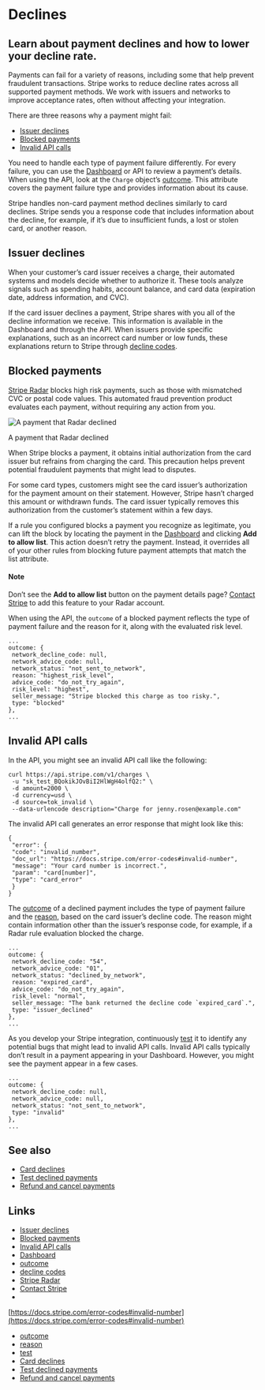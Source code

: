 # Declines

## Learn about payment declines and how to lower your decline rate.

Payments can fail for a variety of reasons, including some that help prevent
fraudulent transactions. Stripe works to reduce decline rates across all
supported payment methods. We work with issuers and networks to improve
acceptance rates, often without affecting your integration.

There are three reasons why a payment might fail:

- [Issuer declines](https://docs.stripe.com/declines#issuer-declines)
- [Blocked payments](https://docs.stripe.com/declines#blocked-payments)
- [Invalid API calls](https://docs.stripe.com/declines#invalid-api-calls)

You need to handle each type of payment failure differently. For every failure,
you can use the [Dashboard](https://dashboard.stripe.com/payments) or API to
review a payment’s details. When using the API, look at the `Charge` object’s
[outcome](https://docs.stripe.com/api/charges/object#charge_object-outcome).
This attribute covers the payment failure type and provides information about
its cause.

Stripe handles non-card payment method declines similarly to card declines.
Stripe sends you a response code that includes information about the decline,
for example, if it’s due to insufficient funds, a lost or stolen card, or
another reason.

## Issuer declines

When your customer’s card issuer receives a charge, their automated systems and
models decide whether to authorize it. These tools analyze signals such as
spending habits, account balance, and card data (expiration date, address
information, and CVC).

If the card issuer declines a payment, Stripe shares with you all of the decline
information we receive. This information is available in the Dashboard and
through the API. When issuers provide specific explanations, such as an
incorrect card number or low funds, these explanations return to Stripe through
[decline codes](https://docs.stripe.com/declines/codes).

## Blocked payments

[Stripe Radar](https://docs.stripe.com/radar) blocks high risk payments, such as
those with mismatched CVC or postal code values. This automated fraud prevention
product evaluates each payment, without requiring any action from you.

![A payment that Radar
declined](https://b.stripecdn.com/docs-statics-srv/assets/payment-high-risk-allow-list.1dd70f2d0e26384f44e8eeeb59eaf533.png)

A payment that Radar declined

When Stripe blocks a payment, it obtains initial authorization from the card
issuer but refrains from charging the card. This precaution helps prevent
potential fraudulent payments that might lead to disputes.

For some card types, customers might see the card issuer’s authorization for the
payment amount on their statement. However, Stripe hasn’t charged this amount or
withdrawn funds. The card issuer typically removes this authorization from the
customer’s statement within a few days.

If a rule you configured blocks a payment you recognize as legitimate, you can
lift the block by locating the payment in the
[Dashboard](https://dashboard.stripe.com/payments) and clicking **Add to allow
list**. This action doesn’t retry the payment. Instead, it overrides all of your
other rules from blocking future payment attempts that match the list attribute.

#### Note

Don’t see the **Add to allow list** button on the payment details page? [Contact
Stripe](https://support.stripe.com/email) to add this feature to your Radar
account.

When using the API, the `outcome` of a blocked payment reflects the type of
payment failure and the reason for it, along with the evaluated risk level.

```
...
outcome: {
 network_decline_code: null,
 network_advice_code: null,
 network_status: "not_sent_to_network",
 reason: "highest_risk_level",
 advice_code: "do_not_try_again",
 risk_level: "highest",
 seller_message: "Stripe blocked this charge as too risky.",
 type: "blocked"
},
...
```

## Invalid API calls

In the API, you might see an invalid API call like the following:

```
curl https://api.stripe.com/v1/charges \
 -u "sk_test_BQokikJOvBiI2HlWgH4olfQ2:" \
 -d amount=2000 \
 -d currency=usd \
 -d source=tok_invalid \
 --data-urlencode description="Charge for jenny.rosen@example.com"
```

The invalid API call generates an error response that might look like this:

```
{
 "error": {
 "code": "invalid_number",
 "doc_url": "https://docs.stripe.com/error-codes#invalid-number",
 "message": "Your card number is incorrect.",
 "param": "card[number]",
 "type": "card_error"
 }
}
```

The [outcome](https://docs.stripe.com/api#charge_object-outcome) of a declined
payment includes the type of payment failure and the
[reason](https://docs.stripe.com/api#charge_object-outcome-reason), based on the
card issuer’s decline code. The reason might contain information other than the
issuer’s response code, for example, if a Radar rule evaluation blocked the
charge.

```
...
outcome: {
 network_decline_code: "54",
 network_advice_code: "01",
 network_status: "declined_by_network",
 reason: "expired_card",
 advice_code: "do_not_try_again",
 risk_level: "normal",
 seller_message: "The bank returned the decline code `expired_card`.",
 type: "issuer_declined"
},
...
```

As you develop your Stripe integration, continuously
[test](https://docs.stripe.com/testing) it to identify any potential bugs that
might lead to invalid API calls. Invalid API calls typically don’t result in a
payment appearing in your Dashboard. However, you might see the payment appear
in a few cases.

```
...
outcome: {
 network_decline_code: null,
 network_advice_code: null,
 network_status: "not_sent_to_network",
 type: "invalid"
},
...
```

## See also

- [Card declines](https://docs.stripe.com/declines/card)
- [Test declined
payments](https://docs.stripe.com/testing?testing-method=card-numbers#declined-payments)
- [Refund and cancel payments](https://docs.stripe.com/refunds)

## Links

- [Issuer declines](https://docs.stripe.com/declines#issuer-declines)
- [Blocked payments](https://docs.stripe.com/declines#blocked-payments)
- [Invalid API calls](https://docs.stripe.com/declines#invalid-api-calls)
- [Dashboard](https://dashboard.stripe.com/payments)
- [outcome](https://docs.stripe.com/api/charges/object#charge_object-outcome)
- [decline codes](https://docs.stripe.com/declines/codes)
- [Stripe Radar](https://docs.stripe.com/radar)
- [Contact Stripe](https://support.stripe.com/email)
-
[https://docs.stripe.com/error-codes#invalid-number](https://docs.stripe.com/error-codes#invalid-number)
- [outcome](https://docs.stripe.com/api#charge_object-outcome)
- [reason](https://docs.stripe.com/api#charge_object-outcome-reason)
- [test](https://docs.stripe.com/testing)
- [Card declines](https://docs.stripe.com/declines/card)
- [Test declined
payments](https://docs.stripe.com/testing?testing-method=card-numbers#declined-payments)
- [Refund and cancel payments](https://docs.stripe.com/refunds)